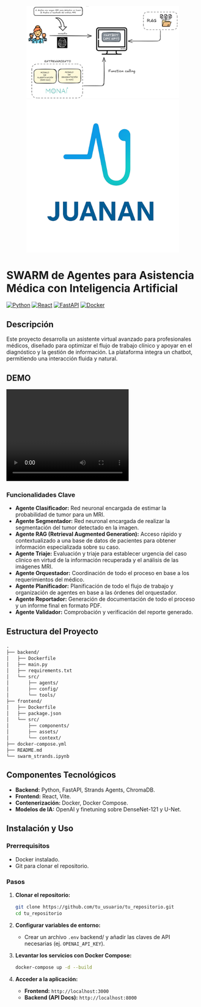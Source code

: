 <p align="center">
  <img src="backend/data/logos/chatbot.png" alt="chatbot" width="400"/>
  <img src="backend/data/logos/1.png" alt="Logo" width="400"/>
</p>

# SWARM de Agentes para Asistencia Médica con Inteligencia Artificial

[![Python](https://img.shields.io/badge/Python-3776AB?style=for-the-badge&logo=python&logoColor=white)](https://www.python.org/)
[![React](https://img.shields.io/badge/React-20232A?style=for-the-badge&logo=react&logoColor=61DAFB)](https://reactjs.org/)
[![FastAPI](https://img.shields.io/badge/FastAPI-005571?style=for-the-badge&logo=fastapi)](https://fastapi.tiangolo.com/)
[![Docker](https://img.shields.io/badge/Docker-2496ED?style=for-the-badge&logo=docker&logoColor=white)](https://www.docker.com/)

## Descripción

Este proyecto desarrolla un asistente virtual avanzado para profesionales médicos, diseñado para optimizar el flujo de trabajo clínico y apoyar en el diagnóstico y la gestión de información. La plataforma integra un chatbot, permitiendo una interacción fluida y natural.

## DEMO
<video src="backend/data/logos/demo.mp4" width="320" height="240" controls></video>


### Funcionalidades Clave

- **Agente Clasificador:** Red neuronal encargada de estimar la probabilidad de tumor para un MRI.
- **Agente Segmentador:** Red neuronal encargada de realizar la segmentación del tumor detectado en la imagen.
- **Agente RAG (Retrieval Augmented Generation):** Acceso rápido y contextualizado a una base de datos de pacientes para obtener información especializada sobre su caso.
- **Agente Triaje:** Evaluación y triaje para establecer urgencia del caso clínico en virtud de la información recuperada y el análisis de las imágenes MRI.
- **Agente Orquestador:** Coordinación de todo el proceso en base a los requerimientos del médico.
- **Agente Planificador:** Planificación de todo el flujo de trabajo y organización de agentes en base a las órdenes del orquestador.
- **Agente Reportador:** Generación de documentación de todo el proceso y un informe final en formato PDF.
- **Agente Validador:** Comprobación y verificación del reporte generado.

## Estructura del Proyecto

```
.
├── backend/
│   ├── Dockerfile
│   ├── main.py
│   ├── requirements.txt
│   └── src/
│       ├── agents/
│       ├── config/
│       └── tools/
├── frontend/
│   ├── Dockerfile
│   ├── package.json
│   └── src/
│       ├── components/
│       ├── assets/
│       └── context/
├── docker-compose.yml
├── README.md
└── swarm_strands.ipynb
```

## Componentes Tecnológicos

- **Backend:** Python, FastAPI, Strands Agents, ChromaDB.
- **Frontend:** React, Vite.
- **Contenerización:** Docker, Docker Compose.
- **Modelos de IA:** OpenAI y finetuning sobre DenseNet-121 y U-Net.

## Instalación y Uso

### Prerrequisitos

- Docker instalado.
- Git para clonar el repositorio.

### Pasos

1.  **Clonar el repositorio:**
    ```bash
    git clone https://github.com/tu_usuario/tu_repositorio.git
    cd tu_repositorio
    ```

2.  **Configurar variables de entorno:**
    - Crear un archivo `.env` backend/ y añadir las claves de API necesarias (ej. `OPENAI_API_KEY`).

3.  **Levantar los servicios con Docker Compose:**
    ```bash
    docker-compose up -d --build
    ```

4.  **Acceder a la aplicación:**
    - **Frontend:** `http://localhost:3000`
    - **Backend (API Docs):** `http://localhost:8000`
